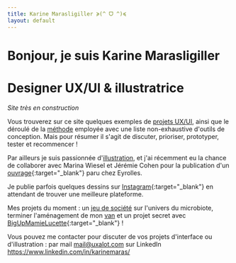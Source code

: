 ```yaml
---
title: Karine Marasligiller ≽(^ ᗜ ^)≼
layout: default
---
```


# Bonjour, je suis Karine Marasligiller
# Designer UX/UI & illustratrice
_Site très en construction_  

Vous trouverez sur ce site quelques exemples de <a href="/UX-UI">projets UX/UI</a>, ainsi que le déroulé de la <a href="/methode">méthode</a> employée avec une liste non-exhaustive d'outils de conception. Mais pour résumer il s'agit de discuter, prioriser, prototyper, tester et recommencer !


Par ailleurs je suis passionnée d'<a href="/illustrations">illustration</a>, et j'ai récemment eu la chance de collaborer avec Marina Wiesel et Jérémie Cohen pour la publication d'un [ouvrage](https://www.eyrolles.com/Informatique/Livre/l-ux-design-en-pratique--9782212678840/){:target="_blank"} paru chez Eyrolles. 

Je publie parfois quelques dessins sur [Instagram](http://instagram.com/gedzok/){:target="_blank"} en attendant de trouver une meilleure plateforme. 

Mes projets du moment : un <a href="/illustrations/microbiota"> jeu de société</a> sur l'univers du microbiote, terminer l'aménagement de mon <a href="/craft/camion">van</a> et un projet secret avec [BigUpMamieLucette](https://www.instagram.com/stories/bigupmamielucette/){:target="_blank"} !

Vous pouvez me contacter pour discuter de vos projets d'interface ou d'illustration :
par mail <mail@uxalot.com>
sur LinkedIn <https://www.linkedin.com/in/karinemaras/>

